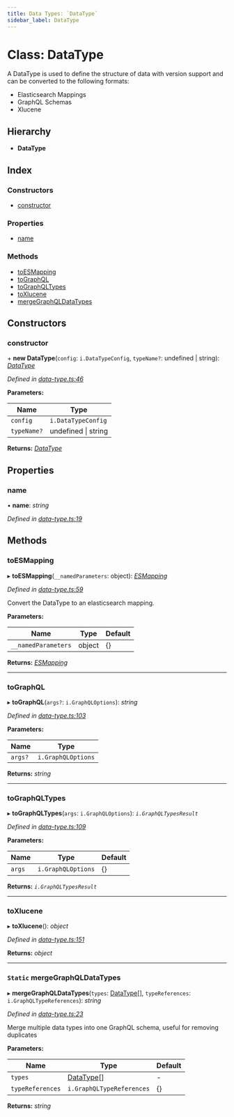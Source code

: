 ```yaml
---
title: Data Types: `DataType`
sidebar_label: DataType
---
```


# Class: DataType

A DataType is used to define the structure of data with version support
and can be converted to the following formats:

- Elasticsearch Mappings
- GraphQL Schemas
- Xlucene

## Hierarchy

* **DataType**

## Index

### Constructors

* [constructor](datatype.md#constructor)

### Properties

* [name](datatype.md#name)

### Methods

* [toESMapping](datatype.md#toesmapping)
* [toGraphQL](datatype.md#tographql)
* [toGraphQLTypes](datatype.md#tographqltypes)
* [toXlucene](datatype.md#toxlucene)
* [mergeGraphQLDataTypes](datatype.md#static-mergegraphqldatatypes)

## Constructors

###  constructor

\+ **new DataType**(`config`: `i.DataTypeConfig`, `typeName?`: undefined | string): *[DataType](datatype.md)*

*Defined in [data-type.ts:46](https://github.com/terascope/teraslice/blob/fd211a8bb/packages/data-types/src/data-type.ts#L46)*

**Parameters:**

Name | Type |
------ | ------ |
`config` | `i.DataTypeConfig` |
`typeName?` | undefined \| string |

**Returns:** *[DataType](datatype.md)*

## Properties

###  name

• **name**: *string*

*Defined in [data-type.ts:19](https://github.com/terascope/teraslice/blob/fd211a8bb/packages/data-types/src/data-type.ts#L19)*

## Methods

###  toESMapping

▸ **toESMapping**(`__namedParameters`: object): *[ESMapping](../interfaces/esmapping.md)*

*Defined in [data-type.ts:59](https://github.com/terascope/teraslice/blob/fd211a8bb/packages/data-types/src/data-type.ts#L59)*

Convert the DataType to an elasticsearch mapping.

**Parameters:**

Name | Type | Default |
------ | ------ | ------ |
`__namedParameters` | object |  {} |

**Returns:** *[ESMapping](../interfaces/esmapping.md)*

___

###  toGraphQL

▸ **toGraphQL**(`args?`: `i.GraphQLOptions`): *string*

*Defined in [data-type.ts:103](https://github.com/terascope/teraslice/blob/fd211a8bb/packages/data-types/src/data-type.ts#L103)*

**Parameters:**

Name | Type |
------ | ------ |
`args?` | `i.GraphQLOptions` |

**Returns:** *string*

___

###  toGraphQLTypes

▸ **toGraphQLTypes**(`args`: `i.GraphQLOptions`): *`i.GraphQLTypesResult`*

*Defined in [data-type.ts:109](https://github.com/terascope/teraslice/blob/fd211a8bb/packages/data-types/src/data-type.ts#L109)*

**Parameters:**

Name | Type | Default |
------ | ------ | ------ |
`args` | `i.GraphQLOptions` |  {} |

**Returns:** *`i.GraphQLTypesResult`*

___

###  toXlucene

▸ **toXlucene**(): *object*

*Defined in [data-type.ts:151](https://github.com/terascope/teraslice/blob/fd211a8bb/packages/data-types/src/data-type.ts#L151)*

**Returns:** *object*

___

### `Static` mergeGraphQLDataTypes

▸ **mergeGraphQLDataTypes**(`types`: [DataType](datatype.md)[], `typeReferences`: `i.GraphQLTypeReferences`): *string*

*Defined in [data-type.ts:23](https://github.com/terascope/teraslice/blob/fd211a8bb/packages/data-types/src/data-type.ts#L23)*

Merge multiple data types into one GraphQL schema, useful for removing duplicates

**Parameters:**

Name | Type | Default |
------ | ------ | ------ |
`types` | [DataType](datatype.md)[] | - |
`typeReferences` | `i.GraphQLTypeReferences` |  {} |

**Returns:** *string*
